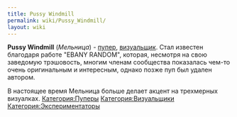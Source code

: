 ```yaml
---
title: Pussy Windmill
permalink: wiki/Pussy_Windmill/
layout: wiki
---
```


**Pussy Windmill** (*Мельница*) - [пупер](Пуперы "wikilink"),
[визуальщик](Визуальщики "wikilink"). Стал известен благодаря работе
"EBANY RANDOM", которая, несмотря на свою заведомую трэшовость, многим
членам сообщества показалась чем-то очень оригинальным и интересным,
однако позже пуп был удален автором.

В настоящее время Мельница больше делает акцент на трехмерных визуалках.
[Категория:Пуперы](Категория:Пуперы "wikilink")
[Категория:Визуальщики](Категория:Визуальщики "wikilink")
[Категория:Экспериментаторы](Категория:Экспериментаторы "wikilink")
